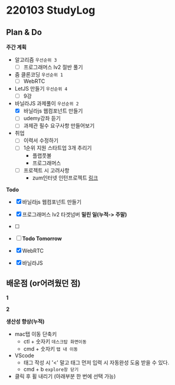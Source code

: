 # 220103 StudyLog

## Plan & Do

**주간 계획**

- 알고리즘 `우선순위 3`
  - [ ] 프로그래머스 lv2 절반 풀기
- 줌 클론코딩 `우선순위 1`
  - [ ] WebRTC
- LetJS 만들기 `우선순위 4`
  - [ ] 9강
- 바닐라JS 과제풀이 `우선순위 2`
  - [x] 바닐라js 웹컴포넌트 만들기
  - [ ] udemy강좌 듣기
  - [ ] 과제관 필수 요구사항 만들어보기
- 취업
  - [ ] 이력서 수정하기
  - [ ] 1순위 지원 스타트업 3개 추리기
    - 플랩풋볼
    - 프로그래머스
  - [ ] 프로젝트 시 고려사항
    - zum인터넷 인턴프로젝트 [링크](https://zuminternet.github.io/zum-front-investing-clone/)

**Todo**

- [x] 바닐라js 웹컴포넌트 만들기
- [x] 프로그래머스 lv2 타겟넘버
      **밀린 일(누적-> 주말)**
- [ ]
- [ ]
  **Todo Tomorrow**

- [x] WebRTC
- [x] 바닐라JS

## 배운점 (or어려웠던 점)

**1**

**2**

**생산성 향상(누적)**

- mac탭 이동 단축키
  - ctl + 숫자키 `데스크탑 화면이동`
  - cmd + 숫자키 `탭 내 이동`
- VScode
  - 태그 작성 시 '<' 말고 태그 먼저 입력 시 자동완성 도움 받을 수 있다.
  - cmd + b `explore창 닫기`
- 클릭 후 휠 내리기 (아래부분 한 번에 선택 가능)
